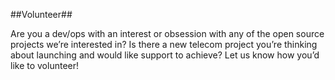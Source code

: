 ##Volunteer##

Are you a dev/ops with an interest or obsession with any of the open source projects we’re interested in? Is there a new telecom project you’re thinking about launching and would like support to achieve? Let us know how you’d like to volunteer!
